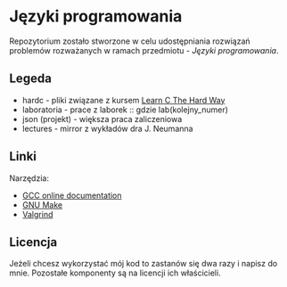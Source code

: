 Języki programowania
====================

Repozytorium zostało stworzone w celu udostępniania rozwiązań problemów rozważanych w ramach przedmiotu - *Języki programowania*.

Legeda
------
* hardc - pliki związane z kursem [Learn C The Hard Way](http://c.learncodethehardway.org/book/)
* laboratoria - prace z laborek :: gdzie lab(kolejny_numer)
* json (projekt) - większa praca zaliczeniowa
* lectures - mirror z wykładów dra J. Neumanna

Linki
-----
Narzędzia:
* [GCC online documentation](http://gcc.gnu.org/onlinedocs/)
* [GNU Make](http://www.gnu.org/software/make/)
* [Valgrind](http://valgrind.org/)

Licencja
--------
Jeżeli chcesz wykorzystać mój kod to zastanów się dwa razy i napisz do mnie.
Pozostałe komponenty są na licencji ich właścicieli.

